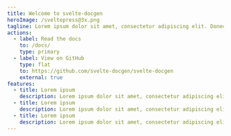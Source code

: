 ```yaml
---
title: Welcome to svelte-docgen
heroImage: /sveltepress@3x.png
tagline: Lorem ipsum dolor sit amet, consectetur adipiscing elit. Donec ac purus nec diam laoreet sollicitudin.
actions:
  - label: Read the docs
    to: /docs/
    type: primary
  - label: View on GitHub
    type: flat
    to: https://github.com/svelte-docgen/svelte-docgen
    external: true
features:
  - title: Lorem ipsum
    description: Lorem ipsum dolor sit amet, consectetur adipiscing elit. Donec ac purus nec diam
  - title: Lorem ipsum
    description: Lorem ipsum dolor sit amet, consectetur adipiscing elit. Donec ac purus nec diam
  - title: Lorem ipsum
    description: Lorem ipsum dolor sit amet, consectetur adipiscing elit. Donec ac purus nec diam
---
```

